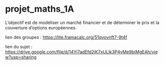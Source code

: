 # projet_maths_1A

L’objectif est de modéliser un marché financier et de déterminer le prix et la couverture d’options européennes.

lien des groupes : https://lite.framacalc.org/51qvovnft7-9t4f

lien du sujet : https://drive.google.com/file/d/14Yi7adEfd2jK7xULlk3P4yMe9biMgEAh/view?usp=sharing
